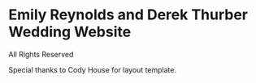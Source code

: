 Emily Reynolds and Derek Thurber Wedding Website
================================================

All Rights Reserved

Special thanks to Cody House for layout template. 
